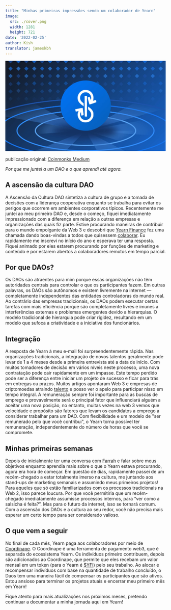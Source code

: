 ```yaml
---
title: "Minhas primeiras impressões sendo um colaborador de Yearn"
image:
  src: ./cover.png
  width: 1281
  height: 721
date: '2022-02-25'
author: Kish
translator: jameskbh 
---
```


![](cover.png?w=800&h=450)

publicação original: [Coinmonks Medium](https://medium.com/coinmonks/my-first-impressions-of-being-a-contributor-at-yearn-e154743b9cd5)

*Por que me juntei a um DAO e o que aprendi até agora.*

## A ascensão da cultura DAO
A Ascensão da Cultura DAO sintetiza a cultura de grupo e a tomada de decisões com a liderança cooperativa enquanto se trabalha para evitar os perigos que ocorrem em ambientes corporativos típicos. Recentemente me juntei ao meu primeiro DAO e, desde o começo, fiquei imediatamente impressionado com a diferença em relação a outras empresas e organizações das quais fiz parte. Estive procurando maneiras de contribuir para o mundo empolgante da Web 3 e descobri que [Yearn Finance](https://yearn.finance/#/home) fez uma chamada dando boas-vindas a todos que quisessem [colaborar](https://twitter.com/iearnfinance/status/1445799269189881864). Eu rapidamente me inscrevi no início do ano e esperava ter uma resposta. Fiquei animado por eles estarem procurando por funções de marketing e conteúdo e por estarem abertos a colaboradores remotos em tempo parcial.

## Por que DAOs?
Os DAOs são atraentes para mim porque essas organizações não têm autoridades centrais para controlar o que os participantes fazem. Em outras palavras, os DAOs são autônomos e existem livremente na internet — completamente independentes das entidades controladoras do mundo real. Ao contrário das empresas tradicionais, os DAOs podem executar certas tarefas com mais eficiência porque são completamente livres e imunes a interferências externas e problemas emergentes devido a hierarquias. O modelo tradicional de hierarquia pode criar rigidez, resultando em um modelo que sufoca a criatividade e a iniciativa dos funcionários.

## Integração
A resposta de Yearn à meu e-mail foi surpreendentemente rápida. Nas organizações tradicionais, a integração de novos talentos geralmente pode levar de 1 a 4 meses desde a primeira entrevista até a data de início. Com muitos tomadores de decisão em vários níveis neste processo, uma nova contratação pode cair rapidamente em um impasse. Este tempo perdido pode ser a diferença entre iniciar um projeto de sucesso e ficar para trás em entregas ou prazos. Muitos artigos apontaram Web 3 e empresas de criptomoedas atraindo [talento](https://www.bloomberg.com/news/articles/2022-02-05/are-crypto-daos-the-new-wall-street-jobs-seekers-try-blockchain-over-banking) e posso ver o apelo para participar nisso em tempo integral. A remuneração sempre foi importante para as buscas de emprego e provavelmente será o principal fator que influenciará alguém a aceitar uma nova posição, no entanto, muitas vezes na web 3 vemos que velocidade e propósito são fatores que levam os candidatos a emprego a considerar trabalhar para um DAO. Com flexibilidade e um modelo de "ser remunerado pelo que você contribui", o Yearn torna possível ter remuneração, independentemente do número de horas que você se compromete.

## Minhas primeiras semanas
Depois de inicialmente ter uma conversa com [Farrah](https://twitter.com/_farrahmay) e falar sobre meus objetivos enquanto aprendia mais sobre o que o Yearn estava procurando, agora era hora de começar. Em questão de dias, rapidamente passei de um recém-chegado a estar totalmente imerso na cultura, me juntando aos stand-ups de marketing semanais e assumindo meus primeiros projetos! Para aqueles que só estão familiarizados com os processos tradicionais na Web 2, isso parece loucura. Por que você permitiria que um recém-chegado imediatamente assumisse processos internos, para “ver como a salsicha é feita?”. Mas para o futuro da internet, isso se tornará comum. Com a ascensão dos DAOs e a cultura ao seu redor, você não precisa mais esperar um certo tempo para ser considerado valioso.

## O que vem a seguir
No final de cada mês, Yearn paga aos colaboradores por meio de [Coordinape](https://coordinape.com/). O Coordinape é uma ferramenta de pagamento web3, que é separada do ecossistema Yearn. Os indivíduos primeiro contribuem, depois são adicionados ao Coordinape, que permite que eles recebam um valor mensal em um token (para o Yearn é [$YFI](https://coinmarketcap.com/currencies/yearn-finance/)) pelo seu trabalho. Ao alocar e recompensar indivíduos com base na quantidade de trabalho concluído, o Daos tem uma maneira fácil de compensar os participantes que são ativos. Estou ansioso para terminar os projetos atuais e encerrar meu primeiro mês em Yearn!

Fique atento para mais atualizações nos próximos meses, pretendo continuar a documentar a minha jornada aqui em Yearn!

